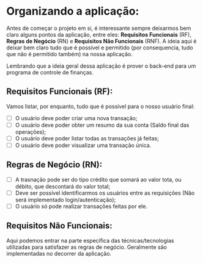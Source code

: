 # Organizando a aplicação:

Antes de começar o projeto em si, é interessante sempre deixarmos bem claro alguns pontos da aplicação, entre eles: **Requisitos Funcionais** (RF), **Regras de Negócio** (RN) e **Requisitos Não Funcionais** (RNF). A ideia aqui é deixar bem claro tudo que é possível e permitido (por consequencia, tudo que não é permitido também) na nossa aplicação. 

Lembrando que a ideia geral dessa aplicação é prover o back-end para um programa de controle de finanças. 

## Requisitos Funcionais (RF):
Vamos listar, por enquanto, tudo que é possível para o nosso usuário final:

- [ ] O usuário deve poder criar uma nova transação;
- [ ] O usuário deve poder obter um resumo da sua conta (Saldo final das operações);
- [ ] O usuário deve poder listar todas as transações já feitas;
- [ ] O usuário deve poder visualizar uma transação única.

## Regras de Negócio (RN):

- [ ] A trasnação pode ser do tipo crédito que somará ao valor tota, ou débito, que descontará do valor total;
- [ ] Deve ser possível identificarmos os usuários entre as requisições (Não será implementado login/autenticação);
- [ ] O usuário só pode realizar transações feitas por ele. 

## Requisitos Não Funcionais:
Aqui podemos entrar na parte específica das técnicas/tecnologias utilizadas para satisfazer as regras de negócio. Geralmente são implementadas no decorrer da aplicação.